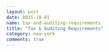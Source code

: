 ```yaml
---
layout: post
date: 0015-10-01
name: tax-and-auditing-requirements
title: "Tax & Auditing Requirements"
category: new-york
comments: true
---
```


